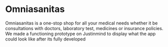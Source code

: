 # Omniasanitas

Omniasanitas is a one-stop shop for all your medical needs whether it be consultations with doctors, laboratory test, medicines or insurance policies.
We made a functioning prototype on Justinmind to display what the app could look like after its fully developed
